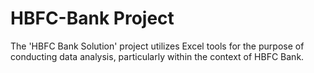 # HBFC-Bank Project
The 'HBFC Bank Solution' project utilizes Excel tools for the purpose of conducting data analysis, particularly within the context of HBFC Bank.
